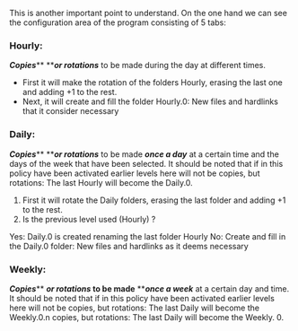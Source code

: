 This is another important point to understand. On the one hand we can see the configuration area of the program consisting of 5 tabs:

### Hourly: 

_**Copies**_** **_**or rotations**_ to be made during the day at different times.

* First it will make the rotation of the folders Hourly, erasing the last one and adding +1 to the rest.
* Next, it will create and fill the folder Hourly.0: New files and hardlinks that it consider necessary

### Daily: 

_**Copies**_** **_**or rotations**_ to be made _**once a day**_ at a certain time and the days of the week that have been selected. It should be noted that if in this policy have been activated earlier levels here will not be copies, but rotations: The last Hourly will become the Daily.0.

1. First it will rotate the Daily folders, erasing the last folder and adding +1 to the rest.
2. Is the previous level used \(Hourly\) ? 

Yes: Daily.0 is created renaming the last folder Hourly
No: Create and fill in the Daily.0 folder: New files and hardlinks as it deems necessary

### Weekly:

_**Copies**_** **_**or rotations**_ to be made** **_**once a week**_ at a certain day and time. It should be noted that if in this policy have been activated earlier levels here will not be copies, but rotations: The last Daily will become the Weekly.0.n copies, but rotations: The last Daily will become the Weekly. 0.

